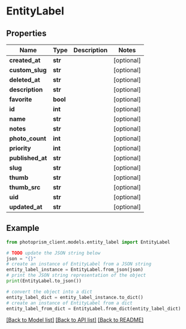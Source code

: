 # EntityLabel


## Properties

Name | Type | Description | Notes
------------ | ------------- | ------------- | -------------
**created_at** | **str** |  | [optional]
**custom_slug** | **str** |  | [optional]
**deleted_at** | **str** |  | [optional]
**description** | **str** |  | [optional]
**favorite** | **bool** |  | [optional]
**id** | **int** |  | [optional]
**name** | **str** |  | [optional]
**notes** | **str** |  | [optional]
**photo_count** | **int** |  | [optional]
**priority** | **int** |  | [optional]
**published_at** | **str** |  | [optional]
**slug** | **str** |  | [optional]
**thumb** | **str** |  | [optional]
**thumb_src** | **str** |  | [optional]
**uid** | **str** |  | [optional]
**updated_at** | **str** |  | [optional]

## Example

```python
from photoprism_client.models.entity_label import EntityLabel

# TODO update the JSON string below
json = "{}"
# create an instance of EntityLabel from a JSON string
entity_label_instance = EntityLabel.from_json(json)
# print the JSON string representation of the object
print(EntityLabel.to_json())

# convert the object into a dict
entity_label_dict = entity_label_instance.to_dict()
# create an instance of EntityLabel from a dict
entity_label_from_dict = EntityLabel.from_dict(entity_label_dict)
```
[[Back to Model list]](../README.md#documentation-for-models) [[Back to API list]](../README.md#documentation-for-api-endpoints) [[Back to README]](../README.md)


